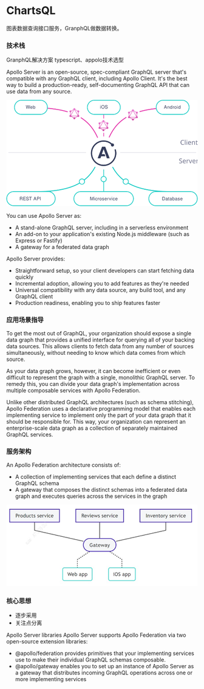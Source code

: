# ChartsQL
图表数据查询接口服务，GranphQL做数据转换。

### 技术栈
GranphQL解决方案
typescript、appolo技术选型

Apollo Server is an open-source, spec-compliant GraphQL server that's compatible with any GraphQL client, including Apollo Client. It's the best way to build a production-ready, self-documenting GraphQL API that can use data from any source.

<div align="center">
<img src="./docs/asserts/index-diagram.svg">
</div>

You can use Apollo Server as:
- A stand-alone GraphQL server, including in a serverless environment
- An add-on to your application's existing Node.js middleware (such as Express or Fastify)
- A gateway for a federated data graph

Apollo Server provides:
- Straightforward setup, so your client developers can start fetching data quickly
- Incremental adoption, allowing you to add features as they're needed
- Universal compatibility with any data source, any build tool, and any GraphQL client
- Production readiness, enabling you to ship features faster


### 应用场景指导
To get the most out of GraphQL, your organization should expose a single data graph that provides a unified interface for querying all of your backing data sources. This allows clients to fetch data from any number of sources simultaneously, without needing to know which data comes from which source.

As your data graph grows, however, it can become inefficient or even difficult to represent the graph with a single, monolithic GraphQL server. To remedy this, you can divide your data graph's implementation across multiple composable services with Apollo Federation.

Unlike other distributed GraphQL architectures (such as schema stitching), Apollo Federation uses a declarative programming model that enables each implementing service to implement only the part of your data graph that it should be responsible for. This way, your organization can represent an enterprise-scale data graph as a collection of separately maintained GraphQL services.


### 服务架构
An Apollo Federation architecture consists of:

- A collection of implementing services that each define a distinct GraphQL schema
- A gateway that composes the distinct schemas into a federated data graph and executes queries across the services in the graph

<div algin='center'>
<img src="./docs/asserts/arctecture.jpg" />
</div>

### 核心思想
- 逐步采用
- 关注点分离

Apollo Server libraries
Apollo Server supports Apollo Federation via two open-source extension libraries:

- @apollo/federation provides primitives that your implementing services use to make their individual GraphQL schemas composable.
- @apollo/gateway enables you to set up an instance of Apollo Server as a gateway that distributes incoming GraphQL operations across one or more implementing services